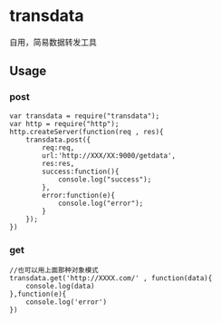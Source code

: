 # transdata

自用，简易数据转发工具

## Usage

### post

    var transdata = require("transdata");
    var http = require("http");
    http.createServer(function(req , res){
        transdata.post({
            req:req,
            url:'http://XXX/XX:9000/getdata',
            res:res,
            success:function(){
                console.log("success");
            },
            error:function(e){
                console.log("error");
            }
        });
    })

### get

    //也可以用上面那种对象模式
    transdata.get('http://XXXX.com/' , function(data){
        console.log(data)
    },function(e){
        console.log('error')
    })


    
    
